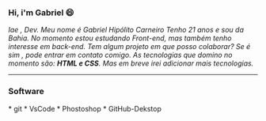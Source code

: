 ### Hi, i'm Gabriel 😄

*Iae , Dev. Meu nome é Gabriel Hipólito Carneiro
Tenho 21 anos e sou da Bahia. No momento estou estudando Front-end, mas também tenho interesse em back-end.
Tem algum projeto em que posso colaborar? Se é sim , pode entrar em contato comigo.
As tecnologias que domino no momento são: **HTML e CSS**.
Mas em breve irei adicionar mais tecnologias.*

***
<H3>Software</H3>
* git
* VsCode
* Phostoshop
* GitHub-Dekstop

